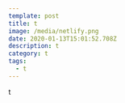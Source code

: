 ```yaml
---
template: post
title: t
image: /media/netlify.png
date: 2020-01-13T15:01:52.708Z
description: t
category: t
tags:
  - t
---
```

t
